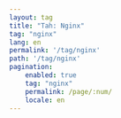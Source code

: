 ```yaml
---
layout: tag
title: "Tah: Nginx"
tag: "nginx"
lang: en
permalink: '/tag/nginx'
path: '/tag/nginx'
pagination:
    enabled: true
    tag: "nginx"
    permalink: /page/:num/
    locale: en
---
```

